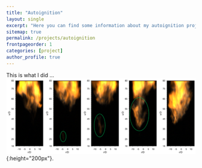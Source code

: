 ```yaml
---
title: "Autoignition"
layout: single
excerpt: "Here you can find some information about my autoignition project"
sitemap: true
permalink: /projects/autoignition
frontpageorder: 1 
categories: [project]
author_profile: true
---
```


This is what I did ...
![Example image sequence of flame stabilization by autoignition](/assets/images/Mode_C_Short_Collar.png){:height="200px"}.
